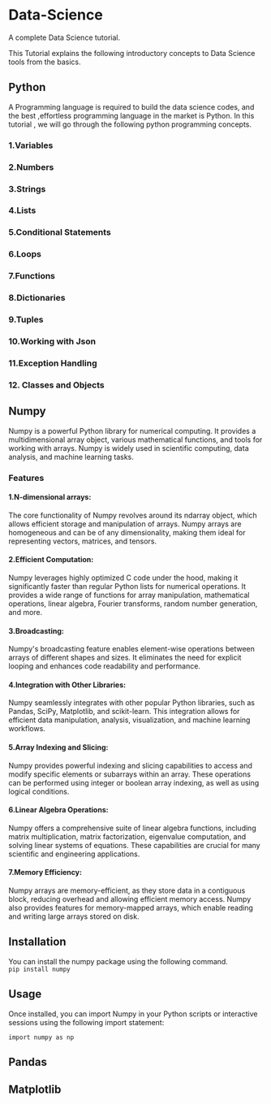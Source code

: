 # Data-Science
A complete Data Science tutorial.

This Tutorial explains the following introductory concepts to Data Science tools from the basics.

## Python
A Programming language is required to build the data science codes, and the best ,effortless programming language in the market is Python. In this tutorial , we will go through the following python programming concepts.

### 1.Variables
### 2.Numbers
### 3.Strings
### 4.Lists
### 5.Conditional Statements
### 6.Loops
### 7.Functions
### 8.Dictionaries 
### 9.Tuples
### 10.Working with Json
### 11.Exception Handling
### 12. Classes and Objects

## Numpy
Numpy is a powerful Python library for numerical computing. It provides a multidimensional array object, various mathematical functions, and tools for working with arrays. Numpy is widely used in scientific computing, data analysis, and machine learning tasks.

### Features

#### 1.N-dimensional arrays: 
The core functionality of Numpy revolves around its ndarray object, which allows efficient storage and manipulation of arrays. Numpy arrays are homogeneous and can be of any dimensionality, making them ideal for representing vectors, matrices, and tensors.
#### 2.Efficient Computation:
Numpy leverages highly optimized C code under the hood, making it significantly faster than regular Python lists for numerical operations. It provides a wide range of functions for array manipulation, mathematical operations, linear algebra, Fourier transforms, random number generation, and more.
#### 3.Broadcasting:
Numpy's broadcasting feature enables element-wise operations between arrays of different shapes and sizes. It eliminates the need for explicit looping and enhances code readability and performance.
#### 4.Integration with Other Libraries:
Numpy seamlessly integrates with other popular Python libraries, such as Pandas, SciPy, Matplotlib, and scikit-learn. This integration allows for efficient data manipulation, analysis, visualization, and machine learning workflows.
#### 5.Array Indexing and Slicing:
Numpy provides powerful indexing and slicing capabilities to access and modify specific elements or subarrays within an array. These operations can be performed using integer or boolean array indexing, as well as using logical conditions.
#### 6.Linear Algebra Operations:
Numpy offers a comprehensive suite of linear algebra functions, including matrix multiplication, matrix factorization, eigenvalue computation, and solving linear systems of equations. These capabilities are crucial for many scientific and engineering applications.
#### 7.Memory Efficiency: 
Numpy arrays are memory-efficient, as they store data in a contiguous block, reducing overhead and allowing efficient memory access. Numpy also provides features for memory-mapped arrays, which enable reading and writing large arrays stored on disk.

## Installation
You can install the numpy package using the following command.  
              ` pip install numpy `   
              
## Usage
Once installed, you can import Numpy in your Python scripts or interactive sessions using the following import statement:  

` import numpy as np `

## Pandas

## Matplotlib

